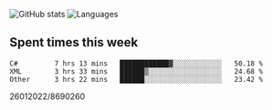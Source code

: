 ![GitHub stats](https://github-readme-stats.vercel.app/api?username=emipa606&theme=github_dark&show_icons=true) 
![Languages](https://github-readme-stats.vercel.app/api/top-langs/?username=emipa606&theme=github_dark&layout=compact)

## Spent times this week
<!--START_SECTION:waka-->

```text
C#         7 hrs 13 mins   ████████████▓░░░░░░░░░░░░   50.18 %
XML        3 hrs 33 mins   ██████▒░░░░░░░░░░░░░░░░░░   24.68 %
Other      3 hrs 22 mins   ██████░░░░░░░░░░░░░░░░░░░   23.42 %
```

<!--END_SECTION:waka-->


26012022/8690260
